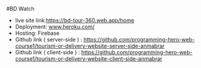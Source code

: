 #BD Watch

- live site link:https://bd-tour-360.web.app/home
- Deployment: www.heroku.com/
- Hosting: Firebase
- Github link ( server-side ) : https://github.com/programming-hero-web-course1/tourism-or-delivery-website-server-side-anmabrar
- Github link ( client-side ) : https://github.com/programming-hero-web-course1/tourism-or-delivery-website-client-side-anmabrar
